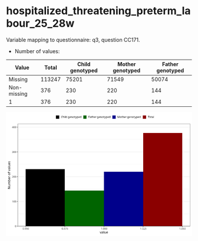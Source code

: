 # hospitalized_threatening_preterm_labour_25_28w
Variable mapping to questionnaire: q3, question CC171.
- Number of values:

| Value | Total | Child genotyped | Mother genotyped | Father genotyped |
| ----- | ----- | --------------- | ---------------- | ---------------- |
| Missing | 113247 | 75201 | 71549 | 50074 |
| Non-missing | 376 | 230 | 220 | 144 |
| 1 | 376 | 230 | 220 | 144 |



![](hospitalized_threatening_preterm_labour_25_28w_n.png)



